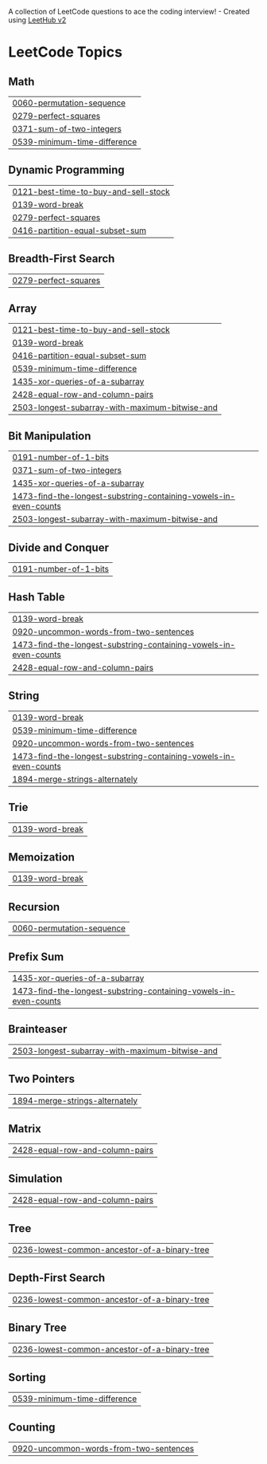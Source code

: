 A collection of LeetCode questions to ace the coding interview! - Created using [LeetHub v2](https://github.com/arunbhardwaj/LeetHub-2.0)
<!---LeetCode Topics Start-->
# LeetCode Topics
## Math
|  |
| ------- |
| [0060-permutation-sequence](https://github.com/aryantodi13/leet/tree/master/0060-permutation-sequence) |
| [0279-perfect-squares](https://github.com/aryantodi13/leet/tree/master/0279-perfect-squares) |
| [0371-sum-of-two-integers](https://github.com/aryantodi13/leet/tree/master/0371-sum-of-two-integers) |
| [0539-minimum-time-difference](https://github.com/aryantodi13/leet/tree/master/0539-minimum-time-difference) |
## Dynamic Programming
|  |
| ------- |
| [0121-best-time-to-buy-and-sell-stock](https://github.com/aryantodi13/leet/tree/master/0121-best-time-to-buy-and-sell-stock) |
| [0139-word-break](https://github.com/aryantodi13/leet/tree/master/0139-word-break) |
| [0279-perfect-squares](https://github.com/aryantodi13/leet/tree/master/0279-perfect-squares) |
| [0416-partition-equal-subset-sum](https://github.com/aryantodi13/leet/tree/master/0416-partition-equal-subset-sum) |
## Breadth-First Search
|  |
| ------- |
| [0279-perfect-squares](https://github.com/aryantodi13/leet/tree/master/0279-perfect-squares) |
## Array
|  |
| ------- |
| [0121-best-time-to-buy-and-sell-stock](https://github.com/aryantodi13/leet/tree/master/0121-best-time-to-buy-and-sell-stock) |
| [0139-word-break](https://github.com/aryantodi13/leet/tree/master/0139-word-break) |
| [0416-partition-equal-subset-sum](https://github.com/aryantodi13/leet/tree/master/0416-partition-equal-subset-sum) |
| [0539-minimum-time-difference](https://github.com/aryantodi13/leet/tree/master/0539-minimum-time-difference) |
| [1435-xor-queries-of-a-subarray](https://github.com/aryantodi13/leet/tree/master/1435-xor-queries-of-a-subarray) |
| [2428-equal-row-and-column-pairs](https://github.com/aryantodi13/leet/tree/master/2428-equal-row-and-column-pairs) |
| [2503-longest-subarray-with-maximum-bitwise-and](https://github.com/aryantodi13/leet/tree/master/2503-longest-subarray-with-maximum-bitwise-and) |
## Bit Manipulation
|  |
| ------- |
| [0191-number-of-1-bits](https://github.com/aryantodi13/leet/tree/master/0191-number-of-1-bits) |
| [0371-sum-of-two-integers](https://github.com/aryantodi13/leet/tree/master/0371-sum-of-two-integers) |
| [1435-xor-queries-of-a-subarray](https://github.com/aryantodi13/leet/tree/master/1435-xor-queries-of-a-subarray) |
| [1473-find-the-longest-substring-containing-vowels-in-even-counts](https://github.com/aryantodi13/leet/tree/master/1473-find-the-longest-substring-containing-vowels-in-even-counts) |
| [2503-longest-subarray-with-maximum-bitwise-and](https://github.com/aryantodi13/leet/tree/master/2503-longest-subarray-with-maximum-bitwise-and) |
## Divide and Conquer
|  |
| ------- |
| [0191-number-of-1-bits](https://github.com/aryantodi13/leet/tree/master/0191-number-of-1-bits) |
## Hash Table
|  |
| ------- |
| [0139-word-break](https://github.com/aryantodi13/leet/tree/master/0139-word-break) |
| [0920-uncommon-words-from-two-sentences](https://github.com/aryantodi13/leet/tree/master/0920-uncommon-words-from-two-sentences) |
| [1473-find-the-longest-substring-containing-vowels-in-even-counts](https://github.com/aryantodi13/leet/tree/master/1473-find-the-longest-substring-containing-vowels-in-even-counts) |
| [2428-equal-row-and-column-pairs](https://github.com/aryantodi13/leet/tree/master/2428-equal-row-and-column-pairs) |
## String
|  |
| ------- |
| [0139-word-break](https://github.com/aryantodi13/leet/tree/master/0139-word-break) |
| [0539-minimum-time-difference](https://github.com/aryantodi13/leet/tree/master/0539-minimum-time-difference) |
| [0920-uncommon-words-from-two-sentences](https://github.com/aryantodi13/leet/tree/master/0920-uncommon-words-from-two-sentences) |
| [1473-find-the-longest-substring-containing-vowels-in-even-counts](https://github.com/aryantodi13/leet/tree/master/1473-find-the-longest-substring-containing-vowels-in-even-counts) |
| [1894-merge-strings-alternately](https://github.com/aryantodi13/leet/tree/master/1894-merge-strings-alternately) |
## Trie
|  |
| ------- |
| [0139-word-break](https://github.com/aryantodi13/leet/tree/master/0139-word-break) |
## Memoization
|  |
| ------- |
| [0139-word-break](https://github.com/aryantodi13/leet/tree/master/0139-word-break) |
## Recursion
|  |
| ------- |
| [0060-permutation-sequence](https://github.com/aryantodi13/leet/tree/master/0060-permutation-sequence) |
## Prefix Sum
|  |
| ------- |
| [1435-xor-queries-of-a-subarray](https://github.com/aryantodi13/leet/tree/master/1435-xor-queries-of-a-subarray) |
| [1473-find-the-longest-substring-containing-vowels-in-even-counts](https://github.com/aryantodi13/leet/tree/master/1473-find-the-longest-substring-containing-vowels-in-even-counts) |
## Brainteaser
|  |
| ------- |
| [2503-longest-subarray-with-maximum-bitwise-and](https://github.com/aryantodi13/leet/tree/master/2503-longest-subarray-with-maximum-bitwise-and) |
## Two Pointers
|  |
| ------- |
| [1894-merge-strings-alternately](https://github.com/aryantodi13/leet/tree/master/1894-merge-strings-alternately) |
## Matrix
|  |
| ------- |
| [2428-equal-row-and-column-pairs](https://github.com/aryantodi13/leet/tree/master/2428-equal-row-and-column-pairs) |
## Simulation
|  |
| ------- |
| [2428-equal-row-and-column-pairs](https://github.com/aryantodi13/leet/tree/master/2428-equal-row-and-column-pairs) |
## Tree
|  |
| ------- |
| [0236-lowest-common-ancestor-of-a-binary-tree](https://github.com/aryantodi13/leet/tree/master/0236-lowest-common-ancestor-of-a-binary-tree) |
## Depth-First Search
|  |
| ------- |
| [0236-lowest-common-ancestor-of-a-binary-tree](https://github.com/aryantodi13/leet/tree/master/0236-lowest-common-ancestor-of-a-binary-tree) |
## Binary Tree
|  |
| ------- |
| [0236-lowest-common-ancestor-of-a-binary-tree](https://github.com/aryantodi13/leet/tree/master/0236-lowest-common-ancestor-of-a-binary-tree) |
## Sorting
|  |
| ------- |
| [0539-minimum-time-difference](https://github.com/aryantodi13/leet/tree/master/0539-minimum-time-difference) |
## Counting
|  |
| ------- |
| [0920-uncommon-words-from-two-sentences](https://github.com/aryantodi13/leet/tree/master/0920-uncommon-words-from-two-sentences) |
<!---LeetCode Topics End-->